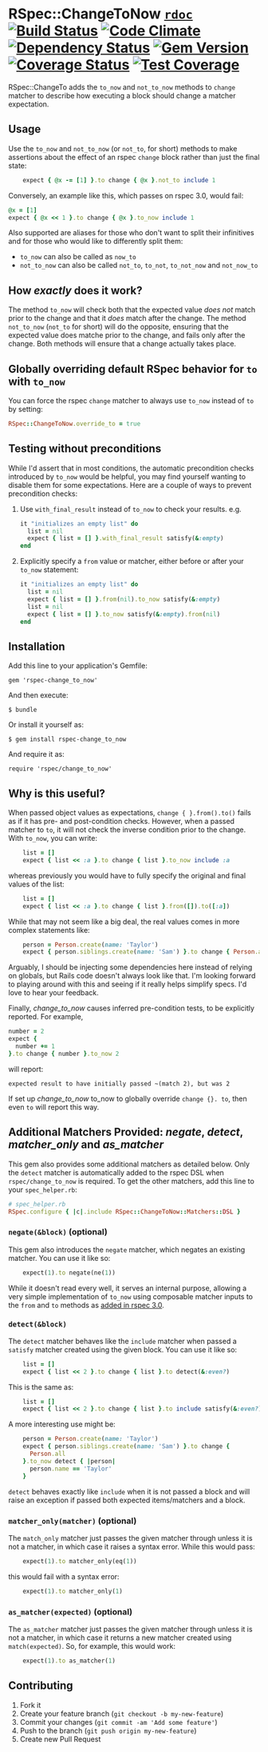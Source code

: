 # RSpec::ChangeToNow [`rdoc`](http://rubydoc.info/github/dontfidget/rspec-change_to_now/) [![Build Status](https://travis-ci.org/dontfidget/rspec-change_to_now.png)](https://travis-ci.org/dontfidget/rspec-change_to_now) [![Code Climate](https://codeclimate.com/github/dontfidget/rspec-change_to_now/badges/gpa.svg)](https://codeclimate.com/github/dontfidget/rspec-change_to_now) [![Dependency Status](https://gemnasium.com/dontfidget/rspec-change_to_now.svg)](https://gemnasium.com/dontfidget/rspec-change_to_now) [![Gem Version](https://badge.fury.io/rb/rspec-change_to_now.svg)](http://badge.fury.io/rb/rspec-change_to_now) [![Coverage Status](https://coveralls.io/repos/dontfidget/rspec-change_to_now/badge.png?branch=master)](https://coveralls.io/r/dontfidget/rspec-change_to_now?branch=master) [![Test Coverage](https://codeclimate.com/github/dontfidget/rspec-change_to_now/badges/coverage.svg)](https://codeclimate.com/github/dontfidget/rspec-change_to_now)

RSpec::ChangeTo adds the `to_now` and `not_to_now` methods to `change` matcher to describe how executing a block should change a matcher expectation.

## Usage

Use the `to_now` and `not_to_now` (or `not_to`, for short) methods to make assertions about the effect of an rspec `change` block rather than just the final state:

```ruby
    expect { @x -= [1] }.to change { @x }.not_to include 1
```

Conversely, an example like this, which passes on rspec 3.0, would fail:

```ruby
@x = [1]  
expect { @x << 1 }.to change { @x }.to_now include 1
```

Also supported are aliases for those who don't want to split their infinitives and for those who would like to differently split them:

* `to_now` can also be called as `now_to`
* `not_to_now` can also be called `not_to`, `to_not`, `to_not_now` and `not_now_to` 

## How *exactly* does it work?

The method `to_now` will check both that the expected value *does not* match prior to the change and that it *does* match after the change.  The method `not_to_now` (`not_to` for short) will do the opposite, ensuring that the expected value does matche prior to the change, and fails only after the change.  Both methods will ensure that a change actually takes place.

## Globally overriding default RSpec behavior for `to` with `to_now`

You can force the rspec `change` matcher to always use `to_now` instead of `to` by setting:

```ruby
RSpec::ChangeToNow.override_to = true
```

## Testing without preconditions

While I'd assert that in most conditions, the automatic precondition checks introduced by `to_now` would be helpful, you may find yourself wanting to disable them for some expectations.  Here are a couple of ways to prevent precondition checks:

1. Use `with_final_result` instead of `to_now` to check your results.  e.g.

    ```ruby
    it "initializes an empty list" do
      list = nil
      expect { list = [] }.with_final_result satisfy(&:empty)  
    end
    ```

1. Explicitly specify a `from` value or matcher, either before or after your `to_now` statement:

    ```ruby
    it "initializes an empty list" do
      list = nil
      expect { list = [] }.from(nil).to_now satisfy(&:empty)
      list = nil
      expect { list = [] }.to_now satisfy(&:empty).from(nil)  
    end
    ```

## Installation

Add this line to your application's Gemfile:

    gem 'rspec-change_to_now'

And then execute:

    $ bundle

Or install it yourself as:

    $ gem install rspec-change_to_now

And require it as:

    require 'rspec/change_to_now'

## Why is this useful?

When passed object values as expectations, `change { }.from().to()` fails as if it has pre- and post-condition checks.  However, when a passed matcher to `to`, it will not check the inverse condition prior to the change.  With `to_now`, you can write:

```ruby
    list = []
    expect { list << :a }.to change { list }.to_now include :a
```

 whereas previously you would have to fully specify the original and final values of the list: 

```ruby
    list = []
    expect { list << :a }.to change { list }.from([]).to([:a])
```

While that may not seem like a big deal, the real values comes in more complex statements like:

```ruby
    person = Person.create(name: 'Taylor')
    expect { person.siblings.create(name: 'Sam') }.to change { Person.all.map(&:name) }.to_now include('Taylor')
```

Arguably, I should be injecting some dependencies here instead of relying on globals, but Rails code doesn't always look like that.  I'm looking forward to playing around with this and seeing if it really helps simplify specs.  I'd love to hear your feedback.

Finally, *change_to_now* causes inferred pre-condition tests, to be explicitly reported.  For example,

```ruby
number = 2
expect {
  number += 1
}.to change { number }.to_now 2
```

will report:
 
    expected result to have initially passed ~(match 2), but was 2
    
If set up *change_to_now* to_now to globally override `change {}. to`, then even `to` will report this way.

## Additional Matchers Provided: *negate*, *detect*, *matcher_only* and *as_matcher*  

This gem also provides some additional matchers as detailed below.  Only the `detect` matcher is automatically added to the rspec DSL when `rspec/change_to_now` is required.  To get the other matchers, add this line to your `spec_helper.rb`:

```ruby
# spec_helper.rb
RSpec.configure { |c|.include RSpec::ChangeToNow::Matchers::DSL }
```

### `negate(&block)` (optional)

This gem also introduces the `negate` matcher, which negates an existing matcher.  You can use it like so:


```ruby
    expect(1).to negate(ne(1))
```

While it doesn't read every well, it serves an internal purpose, allowing a very simple implementation of `to_now` using composable matcher inputs to the `from` and `to` methods as [added in rspec 3.0](http://myronmars.to/n/dev-blog/2014/01/new-in-rspec-3-composable-matchers).

### `detect(&block)`

The `detect` matcher behaves like the `include` matcher when passed a `satisfy` matcher created using the given block.  You can use it like so:

```ruby
    list = []
    expect { list << 2 }.to change { list }.to detect(&:even?)
```

This is the same as:

```ruby
    list = []
    expect { list << 2 }.to change { list }.to include satisfy(&:even?)
```

A more interesting use might be:

```ruby
    person = Person.create(name: 'Taylor')
    expect { person.siblings.create(name: 'Sam') }.to change {
      Person.all
    }.to_now detect { |person|
      person.name == 'Taylor'
    }
```

`detect` behaves exactly like `include` when it is not passed a block and will raise an exception if passed both expected items/matchers and a block.

### `matcher_only(matcher)` (optional)

The `match_only` matcher just passes the given matcher through unless it is not a matcher, in which case it raises a syntax error.  While this would pass:

```ruby
    expect(1).to matcher_only(eq(1))
```

this would fail with a syntax error:

```ruby
    expect(1).to matcher_only(1)
```

### `as_matcher(expected)` (optional)

The `as_matcher` matcher just passes the given matcher through unless it is not a matcher, in which case it returns a new matcher created using `match(expected)`.  So, for example, this would work:

```ruby
    expect(1).to as_matcher(1)
```

## Contributing

1. Fork it
2. Create your feature branch (`git checkout -b my-new-feature`)
3. Commit your changes (`git commit -am 'Add some feature'`)
4. Push to the branch (`git push origin my-new-feature`)
5. Create new Pull Request
